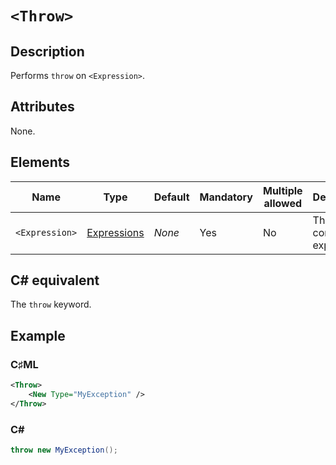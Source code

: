# `<Throw>`

## Description

Performs `throw` on `<Expression>`.

## Attributes

None.

## Elements

| Name | Type | Default | Mandatory | Multiple allowed | Description |
|---|---|---|---|---|---|
| `<Expression>` | [Expressions](../types/expressions.md) | *None* | Yes | No | The contained expression. |

## C# equivalent

The `throw` keyword.

## Example

### C♯ML

```xml
<Throw>
    <New Type="MyException" />
</Throw>
```

### C#

```csharp
throw new MyException();
```

